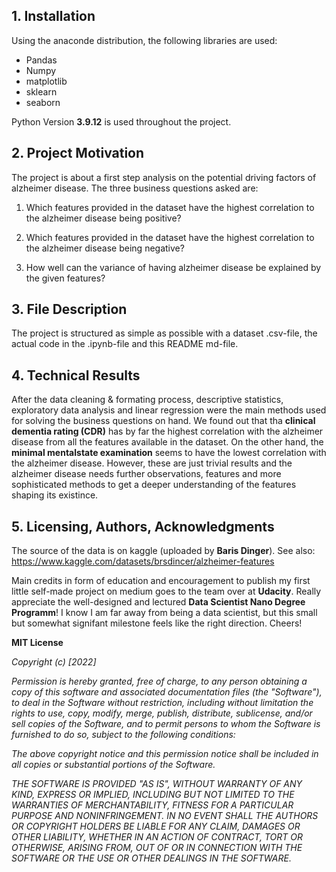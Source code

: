## 1. Installation
Using the anaconde distribution, the following libraries are used:
- Pandas
- Numpy
- matplotlib
- sklearn
- seaborn

Python Version **3.9.12** is used throughout the project.


## 2. Project Motivation
The project is about a first step analysis on the potential driving factors of alzheimer disease. The three business questions asked are:
1. Which features provided in the dataset have the highest correlation to the alzheimer disease being positive?

2. Which features provided in the dataset have the highest correlation to the alzheimer disease being negative?

3. How well can the variance of having alzheimer disease be explained by the given features?


## 3. File Description
The project is structured as simple as possible with a dataset .csv-file, the actual code in the .ipynb-file and this README md-file.


## 4. Technical Results
After the data cleaning & formating process, descriptive statistics, exploratory data analysis and linear regression were the main methods used for solving the business questions on hand. We found out that tha **clinical dementia rating (CDR)** has by far the highest correlation with the alzheimer disease from all the features available in the dataset. On the other hand, the **minimal mentalstate examination** seems to have the lowest correlation with the alzheimer disease. However, these are just trivial results and the alzheimer disease needs further observations, features and more sophisticated methods to get a deeper understanding of the features shaping its existince.


## 5. Licensing, Authors, Acknowledgments
The source of the data is on kaggle (uploaded by **Baris Dinger**). See also: https://www.kaggle.com/datasets/brsdincer/alzheimer-features

Main credits in form of education and encouragement to publish my first little self-made project on medium goes to the team  over at **Udacity**. Really appreciate the well-designed and lectured **Data Scientist Nano Degree Programm**! I know I am far away from being a data scientist, but this small but somewhat signifant milestone feels like the right direction. Cheers!



**MIT License**

_Copyright (c) [2022]_

_Permission is hereby granted, free of charge, to any person obtaining a copy
of this software and associated documentation files (the "Software"), to deal
in the Software without restriction, including without limitation the rights
to use, copy, modify, merge, publish, distribute, sublicense, and/or sell
copies of the Software, and to permit persons to whom the Software is
furnished to do so, subject to the following conditions:_

_The above copyright notice and this permission notice shall be included in all
copies or substantial portions of the Software._

_THE SOFTWARE IS PROVIDED "AS IS", WITHOUT WARRANTY OF ANY KIND, EXPRESS OR
IMPLIED, INCLUDING BUT NOT LIMITED TO THE WARRANTIES OF MERCHANTABILITY,
FITNESS FOR A PARTICULAR PURPOSE AND NONINFRINGEMENT. IN NO EVENT SHALL THE
AUTHORS OR COPYRIGHT HOLDERS BE LIABLE FOR ANY CLAIM, DAMAGES OR OTHER
LIABILITY, WHETHER IN AN ACTION OF CONTRACT, TORT OR OTHERWISE, ARISING FROM,
OUT OF OR IN CONNECTION WITH THE SOFTWARE OR THE USE OR OTHER DEALINGS IN THE
SOFTWARE._
